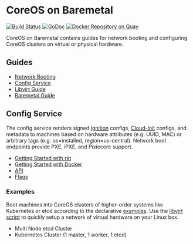 
# CoreOS on Baremetal

[![Build Status](https://travis-ci.org/coreos/coreos-baremetal.svg?branch=master)](https://travis-ci.org/coreos/coreos-baremetal) [![GoDoc](http://godoc.org/github.com/coreos/coreos-baremetal?status.png)](http://godoc.org/github.com/coreos/coreos-baremetal) [![Docker Repository on Quay](https://quay.io/repository/coreos/bootcfg/status "Docker Repository on Quay")](https://quay.io/repository/coreos/bootcfg)

CoreOS on Baremetal contains guides for network booting and configuring CoreOS clusters on virtual or physical hardware.

## Guides

* [Network Booting](Documentation/network-booting.md)
* [Config Service](Documentation/bootcfg.md)
* [Libvirt Guide](Documentation/virtual-hardware.md)
* [Baremetal Guide](Documentation/physical-hardware.md)

## Config Service

The config service renders signed [Ignition](https://coreos.com/ignition/docs/latest/what-is-ignition.html) configs, [Cloud-Init](https://github.com/coreos/coreos-cloudinit) configs, and metadata to machines based on hardware attributes (e.g. UUID, MAC) or arbitrary tags (e.g. os=installed, region=us-central). Network boot endpoints provide PXE, iPXE, and Pixiecore support.

* [Getting Started with rkt](Documentation/getting-started-rkt.md)
* [Getting Started with Docker](Documentation/getting-started-docker.md)
* [API](Documentation/api.md)
* [Flags](Documentation/config.md)

### Examples

Boot machines into CoreOS clusters of higher-order systems like Kubernetes or etcd according to the declarative [examples](examples). Use the [libvirt script](scripts/libvirt) to quickly setup a network of virtual hardware on your Linux box.

* Multi Node etcd Cluster
* Kubernetes Cluster (1 master, 1 worker, 1 etcd)
